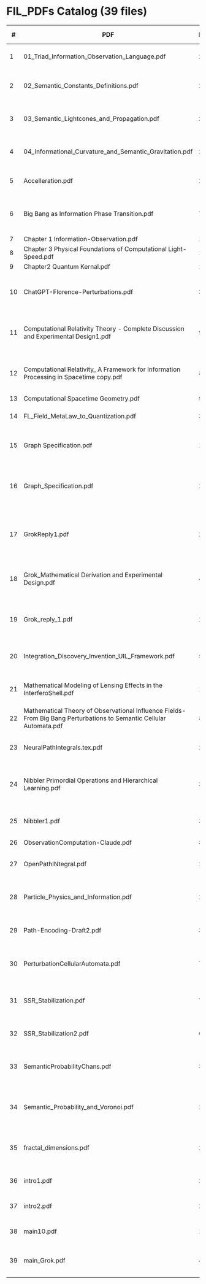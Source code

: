 # FIL_PDFs Catalog  (39 files)

| # | PDF | Pages | First-line snippet | Tags |
|---|-----|-------|--------------------|------|
| 1 | 01_Triad_Information_Observation_Language.pdf | 2 | The Information–Observation–Language Triad | foundations |
| 2 | 02_Semantic_Constants_Definitions.pdf | 2 | Fundamental Constants in Semantic Physics | foundations |
| 3 | 03_Semantic_Lightcones_and_Propagation.pdf | 2 | Semantic Lightcones and Propagation Limits | geometry |
| 4 | 04_Informational_Curvature_and_Semantic_Gravitation.pdf | 2 | Informational Curvature and Semantic Gravitation | geometry |
| 5 | Accelleration.pdf | 2 | Module: Information Acceleration and | bounds |
| 6 | Big Bang as Information Phase Transition.pdf | 7 | Big Bang as Information Phase Transition: From Total | physical |
| 7 | Chapter 1 Information-Observation.pdf | 10 | Chapter 1 | foundations |
| 8 | Chapter 3 Physical Foundations of Computational Light-Speed.pdf | 11 | Chapter 1 | computational |
| 9 | Chapter2 Quantum Kernal.pdf | 12 | Chapter 1 | foundations |
| 10 | ChatGPT-Florence-Perturbations.pdf | 3 | Observational Influence Fields and Semantic Energy Geometry | foundations |
| 11 | Computational Relativity Theory - Complete Discussion and Experimental Design1.pdf | 9 | Computational Relativity Theory: Complete Discussion and | computational |
| 12 | Computational Relativity_ A Framework for Information Processing in Spacetime copy.pdf | 8 | Computational Relativity: A Framework for Information Processing | computational |
| 13 | Computational Spacetime Geometry.pdf | 9 | Chapter 1 | computational |
| 14 | FL_Field_MetaLaw_to_Quantization.pdf | 3 | Fundamental Language: From Meta-Law to | foundations |
| 15 | Graph Specification.pdf | 1 | 1 F ractal Knowledge Graph Specification | foundations |
| 16 | Graph_Specification.pdf | 2 | Discussion on Nibbler Algorithm and Fractal Knowledge Graphs | foundations |
| 17 | GrokReply1.pdf | 2 | Discussion on Nibbler Algorithm and F ractal Knowledge Graphs | foundations |
| 18 | Grok_Mathematical Derivation and Experimental Design.pdf | 4 | Excellent. Let’s proceed. This is where the theory confronts reality and rigor. | foundations |
| 19 | Grok_reply_1.pdf | 2 | Morning Discussion on Fractal Dimension and Language | foundations |
| 20 | Integration_Discovery_Invention_UIL_Framework.pdf | 5 | Integration of the Discovery-Invention Spectrum | foundations |
| 21 | Mathematical Modeling of Lensing Effects in the InterferoShell.pdf | 10 | Mathematical Modeling of Lensing Effects in the | foundations |
| 22 | Mathematical Theory of Observational Influence Fields- From Big Bang Perturbations to Semantic Cellular Automata.pdf | 8 | 1 | physical |
| 23 | NeuralPathIntegrals.tex.pdf | 2 | Neural Path Integrals and the Semantic Action Principle | foundations |
| 24 | Nibbler Primordial Operations and Hierarchical Learning.pdf | 3 | Comments on Nibbler Primordial Operations and Hierarchical | foundations |
| 25 | Nibbler1.pdf | 3 | Discussion: Nibbler’s Primordial Operations | foundations |
| 26 | ObservationComputation-Claude.pdf | 8 | 1 | computational |
| 27 | OpenPathINtegral.pdf | 2 | Neural Path Integrals and the Semantic Action Principle | foundations |
| 28 | Particle_Physics_and_Information.pdf | 2 | Particle Interactions and the Structure of Information | physical |
| 29 | Path-Encoding-Draft2.pdf | 3 | Reﬁning Path Encoding within the FIL Framework: | foundations |
| 30 | PerturbationCellularAutomata.pdf | 7 | Mathematical Theory of Observational Influence Fields: | foundations |
| 31 | SSR_Stabilization.pdf | 7 | Semantic Shadow Reconstruction for AI Stabilization | foundations |
| 32 | SSR_Stabilization2.pdf | 0 | Error: EOF marker not found | foundations |
| 33 | SemanticProbabilityChans.pdf | 3 | Semantic Probability Chains and Bayesian Equivalence | foundations |
| 34 | Semantic_Probability_and_Voronoi.pdf | 2 | Semantic Probability Chains and Multidimensional Voronoi | foundations |
| 35 | fractal_dimensions.pdf | 2 | Discussion on Fractal Dimension, Language Unification, and | foundations |
| 36 | intro1.pdf | 2 | Towards a Fundamental Language: | foundations |
| 37 | intro2.pdf | 2 | Towards a Fundamental Language: | foundations |
| 38 | main10.pdf | 14 | Fundamental Interaction Language | foundations |
| 39 | main_Grok.pdf | 4 | Neural Path Integrals and the Semantic Action Principle | foundations |